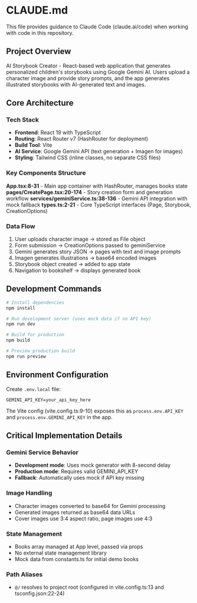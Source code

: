 # CLAUDE.md

This file provides guidance to Claude Code (claude.ai/code) when working with code in this repository.

## Project Overview

AI Storybook Creator - React-based web application that generates personalized children's storybooks using Google Gemini AI. Users upload a character image and provide story prompts, and the app generates illustrated storybooks with AI-generated text and images.

## Core Architecture

### Tech Stack
- **Frontend**: React 19 with TypeScript
- **Routing**: React Router v7 (HashRouter for deployment)
- **Build Tool**: Vite
- **AI Service**: Google Gemini API (text generation + Imagen for images)
- **Styling**: Tailwind CSS (inline classes, no separate CSS files)

### Key Components Structure

**App.tsx:8-31** - Main app container with HashRouter, manages books state
**pages/CreatePage.tsx:20-174** - Story creation form and generation workflow
**services/geminiService.ts:38-136** - Gemini API integration with mock fallback
**types.ts:2-21** - Core TypeScript interfaces (Page, Storybook, CreationOptions)

### Data Flow
1. User uploads character image → stored as File object
2. Form submission → CreationOptions passed to geminiService
3. Gemini generates story JSON → pages with text and image prompts
4. Imagen generates illustrations → base64 encoded images
5. Storybook object created → added to app state
6. Navigation to bookshelf → displays generated book

## Development Commands

```bash
# Install dependencies
npm install

# Run development server (uses mock data if no API key)
npm run dev

# Build for production
npm build

# Preview production build
npm run preview
```

## Environment Configuration

Create `.env.local` file:
```
GEMINI_API_KEY=your_api_key_here
```

The Vite config (vite.config.ts:9-10) exposes this as `process.env.API_KEY` and `process.env.GEMINI_API_KEY` in the app.

## Critical Implementation Details

### Gemini Service Behavior
- **Development mode**: Uses mock generator with 8-second delay
- **Production mode**: Requires valid GEMINI_API_KEY
- **Fallback**: Automatically uses mock if API key missing

### Image Handling
- Character images converted to base64 for Gemini processing
- Generated images returned as base64 data URLs
- Cover images use 3:4 aspect ratio, page images use 4:3

### State Management
- Books array managed at App level, passed via props
- No external state management library
- Mock data from constants.ts for initial demo books

### Path Aliases
- `@/` resolves to project root (configured in vite.config.ts:13 and tsconfig.json:22-24)